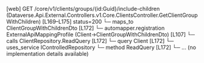 [web] GET /core/v1/clients/groups/{id:Guid}/include-children  (Dataverse.Api.External.Controllers.v1.Core.ClientsController.GetClientGroupWithChildren)  [L169–L175] status=200
  └─ maps_to ClientGroupWithChildrenDto [L172]
    └─ automapper.registration ExternalApiMappingProfile (Client->ClientGroupWithChildrenDto) [L107]
  └─ calls ClientRepository.ReadQuery [L172]
  └─ query Client [L172]
  └─ uses_service IControlledRepository<Client>
    └─ method ReadQuery [L172]
      └─ ... (no implementation details available)

